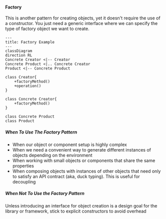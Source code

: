 #### Factory
This is another pattern for creating objects, yet it doesn't require the use of a constructor. You just need a generic interface where we can specify the type of factory object we want to create.
```mermaid
---
title: Factory Example
---
classDiagram
direction RL
Concrete Creator <|-- Creator
Concrete Product <|.. Concrete Creator
Product <|-- Concrete Product

class Creator{
	+factoryMethod()
	+operation()
}

class Concrete Creator{
	+factoryMethod()
}

class Concrete Product
class Product
```
##### When To Use The Factory Pattern
- When our object or component setup is highly complex
- When we need a convenient way to generate different instances of objects depending on the environment
- When working with small objects or components that share the same properties
- When composing objects with instances of other objects that need only to satisfy an API contract (aka, duck typing). This is useful for decoupling
##### When Not To Use the Factory Pattern
Unless introducing an interface for object creation is a design goal for the library or framework, stick to explicit constructors to avoid overhead
